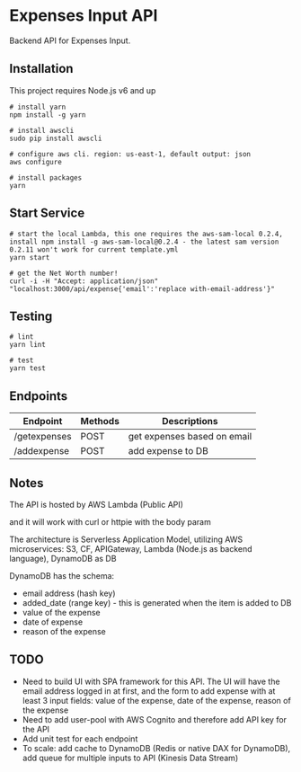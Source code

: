 # Expenses Input API

Backend API for Expenses Input.

## Installation

This project requires Node.js v6 and up

```shell
# install yarn
npm install -g yarn

# install awscli
sudo pip install awscli

# configure aws cli. region: us-east-1, default output: json
aws configure

# install packages
yarn
```

## Start Service

```shell
# start the local Lambda, this one requires the aws-sam-local 0.2.4, install npm install -g aws-sam-local@0.2.4 - the latest sam version 0.2.11 won't work for current template.yml
yarn start

# get the Net Worth number!
curl -i -H "Accept: application/json" "localhost:3000/api/expense{'email':'replace with-email-address'}" 
```

## Testing

```shell
# lint
yarn lint

# test
yarn test
```

## Endpoints

| Endpoint | Methods | Descriptions
| --- | --- | --- |
| /getexpenses | POST | get expenses based on email |
| /addexpense | POST | add expense to DB |

## Notes
The API is hosted by AWS Lambda (Public API)

and it will work with curl or httpie with the body param

The architecture is Serverless Application Model, utilizing AWS microservices: S3, CF, APIGateway, Lambda (Node.js as backend language), DynamoDB as DB

DynamoDB has the schema:

- email address (hash key)
- added_date (range key) - this is generated when the item is added to DB
- value of the expense
- date of expense
- reason of the expense

## TODO

- Need to build UI with SPA framework for this API. The UI will have the email address logged in at first, and the form to add expense with at least 3 input fields: value of the expense, date of the expense, reason of the expense
- Need to add user-pool with AWS Cognito and therefore add API key for the API
- Add unit test for each endpoint
- To scale: add cache to DynamoDB (Redis or native DAX for DynamoDB), add queue for multiple inputs to API (Kinesis Data Stream)
